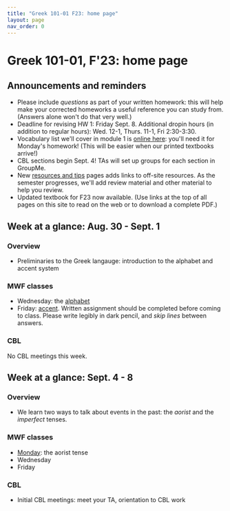 ```yaml
---
title: "Greek 101-01 F23: home page"
layout: page
nav_order: 0
---
```




# Greek 101-01, F'23: home page



## Announcements and reminders

- Please include *questions* as part of your written homework: this will help make your corrected homeworks a useful reference you can study from. (Answers alone won't do that very well.)
- Deadline for revising HW 1: Friday Sept. 8.  Additional dropin hours (in addition to regular hours): Wed. 12-1, Thurs. 11-1, Fri 2:30-3:30.
- Vocabulary list we'll cover in module 1 is [online here](https://hellenike.github.io/textbook/review/module1-review/vocabulary/): you'll need it for Monday's homework!  (This will be easier when our printed textbooks arrive!)
- CBL sections begin Sept. 4! TAs will set up groups for each section in GroupMe.
- New [resources and tips](./resources/) pages adds links to off-site resources.  As the semester progresses, we'll add review material and other material to help you review.
- Updated textbook for F23 now available. (Use links at the top of all pages on this site to read on the web or to download a complete PDF.)




## Week at a glance: Aug. 30 - Sept. 1

### Overview

- Preliminaries to the Greek langauge: introduction to the alphabet and accent system

### MWF classes

- Wednesday: the [alphabet](./classes/module1/intro/)
- Friday: [accent](./classes/module1/accent/). Written assignment should be completed before coming to class. Please write legibly in dark pencil, and *skip lines* between answers.


### CBL

No CBL meetings this week.



## Week at a glance: Sept. 4 - 8

### Overview

- We learn two ways to talk about events in the past: the *aorist* and the *imperfect* tenses.


### MWF classes

- [Monday](./classes/module1/aorist/): the aorist tense
- Wednesday
- Friday



### CBL

- Initial CBL meetings: meet your TA, orientation to CBL work
